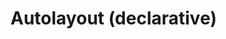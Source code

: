 # Autolayout (declarative)

<live-code class="full" mode="html>iframe">
  <template>
  <base href="${host}" /><script src="./importmap.js"></script>

  <style>
      body, html {
          width: 100%; height: 100%;
          margin: 0; padding: 0;
          overflow: hidden;
          touch-action: none; /* prevent touch drag from scrolling */
      }
  </style>

  <lume-scene id="scene" webgl style="display: none">
      <lume-ambient-light intensity="0.1"></lume-ambient-light>
      <lume-point-light
          id="light"
          color="white"
          position="300 300 120"
          size="0 0 0"
          cast-shadow="true"
          intensity="300"
          shadow-radius="2"
          distance="800"
          shadow-bias="-0.01"
          >
          <lume-mesh
              has="sphere-geometry basic-material"
              size="10 10 10"
              color="white"
              receive-shadow="false"
              cast-shadow="false"
              mount-point="0.5 0.5 0.5"
              style="pointer-events: none"
              >
          </lume-mesh>
      </lume-point-light>
      <lume-autolayout
          id="layout"
          size="100 100 0" TODO="why do we need Z size 0 here, but not in the imperative example?"
          position="0 0 0"
          align-point=" 0.5 0.5 0"
          mount-point=" 0.5 0.5 0"
          visual-format="
              V:|-[child1(child3)]-[child3]-|
              V:|-[child2(child4)]-[child4]-|
              V:[child5(child4)]-|
              |-[child1(child2)]-[child2]-|
              |-[child3(child4,child5)]-[child4]-[child5]-|
          "
          style="background: rgba(0,0,0,0.3)"
      >
          <lume-mixed-plane size="1 1 0" color="deeppink" class="child1">This is a paragraph of text to show that it reflows when the size of the layout changes size so that the awesomeness can be observed in its fullness.</lume-mixed-plane>
          <lume-mixed-plane size="1 1 0" color="deeppink" class="child2">This is a paragraph of text to show that it reflows when the size of the layout changes size so that the awesomeness can be observed in its fullness.</lume-mixed-plane>
          <lume-mixed-plane size="1 1 0" color="deeppink" class="child3">This is a paragraph of text to show that it reflows when the size of the layout changes size so that the awesomeness can be observed in its fullness.</lume-mixed-plane>
          <lume-mixed-plane size="1 1 0" color="deeppink" class="child4">This is a paragraph of text to show that it reflows when the size of the layout changes size so that the awesomeness can be observed in its fullness.</lume-mixed-plane>
          <lume-mixed-plane size="1 1 0" color="deeppink" class="child5">This is a paragraph of text to show that it reflows when the size of the layout changes size so that the awesomeness can be observed in its fullness.</lume-mixed-plane>
      </lume-autolayout>
  </lume-scene>

  <script type="module">
      import 'lume'

      // unhide the scene once we've loaded Lume
      scene.removeAttribute('style')

      const layout = document.querySelector('#layout')
      layout.size = (x,y,z,t) => [600+200*Math.sin(t/1000),400+200*Math.sin(t/1000),z]

      const light = document.querySelector('#light')

      document.addEventListener('pointermove', function(e) {
          e.preventDefault()
          light.position.x = e.clientX
          light.position.y = e.clientY
      })

      const vfl1 = `
          //viewport aspect-ratio:3/1 max-height:300
          H:|-[row:[child1(child2,child5)]-[child2]-[child5]]-|
          V:|-[row]-|
      `
      const vfl2 = `
          V:|-[child1(child3)]-[child3]-|
          V:|-[child2(child4)]-[child4]-|
          V:[child5(child4)]-|
          |-[child1(child2)]-[child2]-|
          |-[child3(child4,child5)]-[child4]-[child5]-|
      `

      let lastSize = 'big'
      let size = 'big' // or 'small'

      layout.on('sizechange', ({x, y, z}) => {
          if (x <= 600) size = 'small'
          else size = 'big'

          if (lastSize !== size) {
              if (size === 'small') layout.visualFormat = vfl1
              else layout.visualFormat = vfl2
          }

          lastSize = size
      })
  </script>
  </template>
</live-code>
